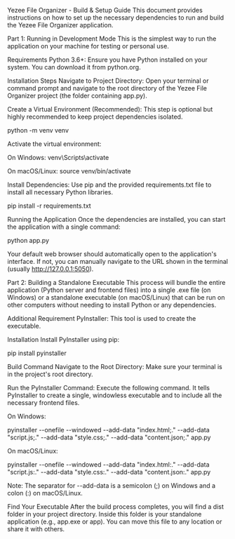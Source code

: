 Yezee File Organizer - Build & Setup Guide
This document provides instructions on how to set up the necessary dependencies to run and build the Yezee File Organizer application.

Part 1: Running in Development Mode
This is the simplest way to run the application on your machine for testing or personal use.

Requirements
Python 3.6+: Ensure you have Python installed on your system. You can download it from python.org.

Installation Steps
Navigate to Project Directory: Open your terminal or command prompt and navigate to the root directory of the Yezee File Organizer project (the folder containing app.py).

Create a Virtual Environment (Recommended): This step is optional but highly recommended to keep project dependencies isolated.

python -m venv venv

Activate the virtual environment:

On Windows: venv\\Scripts\\activate

On macOS/Linux: source venv/bin/activate

Install Dependencies: Use pip and the provided requirements.txt file to install all necessary Python libraries.

pip install -r requirements.txt

Running the Application
Once the dependencies are installed, you can start the application with a single command:

python app.py

Your default web browser should automatically open to the application's interface. If not, you can manually navigate to the URL shown in the terminal (usually http://127.0.0.1:5050).

Part 2: Building a Standalone Executable
This process will bundle the entire application (Python server and frontend files) into a single .exe file (on Windows) or a standalone executable (on macOS/Linux) that can be run on other computers without needing to install Python or any dependencies.

Additional Requirement
PyInstaller: This tool is used to create the executable.

Installation
Install PyInstaller using pip:

pip install pyinstaller

Build Command
Navigate to the Root Directory: Make sure your terminal is in the project's root directory.

Run the PyInstaller Command: Execute the following command. It tells PyInstaller to create a single, windowless executable and to include all the necessary frontend files.

On Windows:

pyinstaller --onefile --windowed --add-data "index.html;." --add-data "script.js;." --add-data "style.css;." --add-data "content.json;." app.py

On macOS/Linux:

pyinstaller --onefile --windowed --add-data "index.html:." --add-data "script.js:." --add-data "style.css:." --add-data "content.json:." app.py

Note: The separator for --add-data is a semicolon (;) on Windows and a colon (:) on macOS/Linux.

Find Your Executable
After the build process completes, you will find a dist folder in your project directory. Inside this folder is your standalone application (e.g., app.exe or app). You can move this file to any location or share it with others.